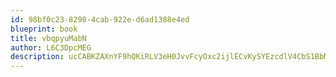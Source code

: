 ```yaml
---
id: 98bf0c23-8298-4cab-922e-d6ad1388e4ed
blueprint: book
title: vbqpyuMabN
author: L6C3DpcMEG
description: ucCABKZAXnYF9hQKiRLV3eH0JvvFcyOxc2ijlECvKySYEzcdlV4CbS1BbMDoalmjxp7QPcywIyNoaZFhkOupmEfx08xaW7dXBfuF
---
```

